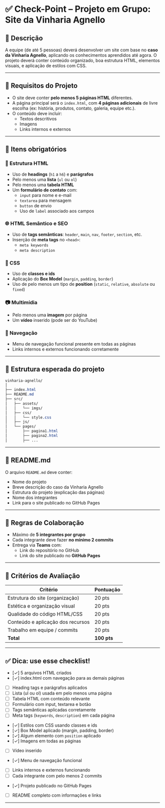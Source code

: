 # ✅ Check-Point – Projeto em Grupo: Site da Vinharia Agnello

## 🧠 Descrição

A equipe (de até 5 pessoas) deverá desenvolver um site com base no **caso da Vinharia Agnello**, aplicando os conhecimentos aprendidos até agora. O projeto deverá conter conteúdo organizado, boa estrutura HTML, elementos visuais, e aplicação de estilos com CSS.

---

## 📌 Requisitos do Projeto

- O site deve conter **pelo menos 5 páginas HTML** diferentes.
- A página principal será o `index.html`, com **4 páginas adicionais** de livre escolha (ex: história, produtos, contato, galeria, equipe etc.).
- O conteúdo deve incluir:
  - Textos descritivos
  - Imagens
  - Links internos e externos

---

## 🔧 Itens obrigatórios

### 📄 Estrutura HTML

- Uso de **headings** (`h1` a `h6`) e **parágrafos**
- Pelo menos uma **lista** (`ul` ou `ol`)
- Pelo menos uma **tabela HTML**
- Um **formulário de contato** com:
  - `input` para nome e e-mail
  - `textarea` para mensagem
  - `button` de envio
  - Uso de `label` associado aos campos

### 🌐 HTML Semântico e SEO

- Uso de **tags semânticas**: `header`, `main`, `nav`, `footer`, `section`, etc.
- Inserção de **meta tags** no `<head>`:
  - `meta keywords`
  - `meta description`

### 🎨 CSS

- Uso de **classes e ids**
- Aplicação do **Box Model** (`margin`, `padding`, `border`)
- Uso de pelo menos um tipo de **position** (`static`, `relative`, `absolute` ou `fixed`)

### 📷 Multimídia

- Pelo menos uma **imagem** por página
- Um **vídeo** inserido (pode ser do YouTube)

### 🧭 Navegação

- Menu de navegação funcional presente em todas as páginas
- Links internos e externos funcionando corretamente

---

## 📁 Estrutura esperada do projeto

```css
vinharia-agnello/
│
├── index.html
├── README.md
├── src/
│   ├── assets/
│   │   └── imgs/
│   ├── css/
│   │   └── style.css
│   ├── js/
│   └── pages/
│       ├── pagina1.html
│       ├── pagina2.html
│       ├── ...
```

---

## 📄 README.md

O arquivo `README.md` deve conter:

- Nome do projeto
- Breve descrição do caso da Vinharia Agnello
- Estrutura do projeto (explicação das páginas)
- Nome dos integrantes
- Link para o site publicado no GitHub Pages

---

## 👥 Regras de Colaboração

- Máximo de **5 integrantes por grupo**
- Cada integrante deve fazer **no mínimo 2 commits**
- Entrega via **Teams** com:
  - Link do repositório no GitHub
  - Link do site publicado no **GitHub Pages**

---

## 🧪 Critérios de Avaliação

| Critério                          | Pontuação   |
| --------------------------------- | ----------- |
| Estrutura do site (organização)   | 20 pts      |
| Estética e organização visual     | 20 pts      |
| Qualidade do código HTML/CSS      | 20 pts      |
| Conteúdo e aplicação dos recursos | 20 pts      |
| Trabalho em equipe / commits      | 20 pts      |
| **Total**                         | **100 pts** |

---

## ✅ Dica: use esse checklist!

- [✓] 5 arquivos HTML criados
- [✓] index.html com navegação para as demais páginas
- [ ] Heading tags e parágrafos aplicados
- [ ] Lista (ul ou ol) usada em pelo menos uma página
- [ ] Tabela HTML com conteúdo relevante
- [ ] Formulário com input, textarea e botão
- [ ] Tags semânticas aplicadas corretamente
- [ ] Meta tags (`keywords`, `description`) em cada página
- [✓] Estilos com CSS usando classes e ids
- [✓] Box Model aplicado (margin, padding, border)
- [✓] Algum elemento com `position` aplicado
- [✓] Imagens em todas as páginas
- [ ] Vídeo inserido
- [✓] Menu de navegação funcional
- [ ] Links internos e externos funcionando
- [ ] Cada integrante com pelo menos 2 commits
- [✓] Projeto publicado no GitHub Pages
- [ ] README completo com informações e links

---
